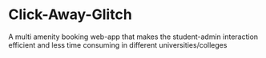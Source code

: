 # Click-Away-Glitch
A multi amenity booking web-app that makes the student-admin interaction efficient and less time consuming in different universities/colleges 
